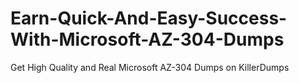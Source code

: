 # Earn-Quick-And-Easy-Success-With-Microsoft-AZ-304-Dumps
Get High Quality and Real Microsoft AZ-304 Dumps on KillerDumps
